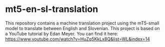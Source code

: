 # mt5-en-sl-translation
This repository contains a machine translation project using the mT5-small model to translate between English and Slovenian.
This project is based on a YouTube tutorial by Edan Meyer. You can find it here: https://www.youtube.com/watch?v=HuZq5KkLx8Q&list=WL&index=14 
